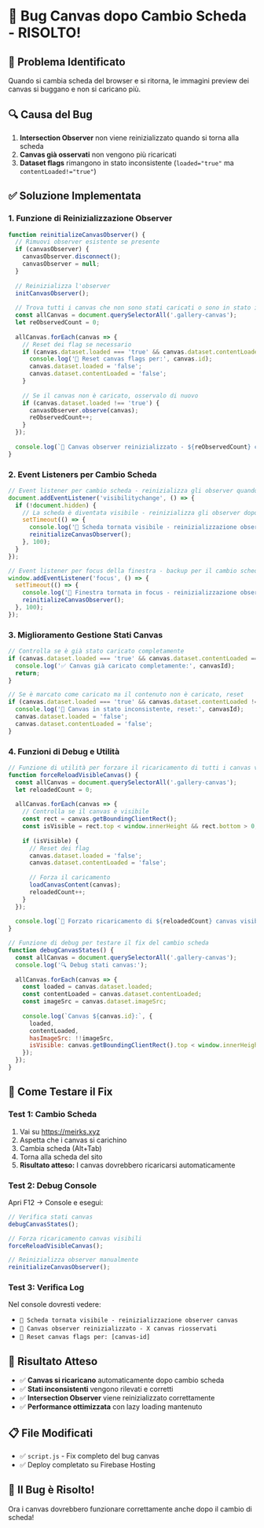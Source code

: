 # 🐛 Bug Canvas dopo Cambio Scheda - RISOLTO!

## 🎯 Problema Identificato
Quando si cambia scheda del browser e si ritorna, le immagini preview dei canvas si buggano e non si caricano più.

## 🔍 Causa del Bug
1. **Intersection Observer** non viene reinizializzato quando si torna alla scheda
2. **Canvas già osservati** non vengono più ricaricati
3. **Dataset flags** rimangono in stato inconsistente (`loaded="true"` ma `contentLoaded!="true"`)

## ✅ Soluzione Implementata

### **1. Funzione di Reinizializzazione Observer**
```javascript
function reinitializeCanvasObserver() {
  // Rimuovi observer esistente se presente
  if (canvasObserver) {
    canvasObserver.disconnect();
    canvasObserver = null;
  }
  
  // Reinizializza l'observer
  initCanvasObserver();
  
  // Trova tutti i canvas che non sono stati caricati o sono in stato inconsistente
  const allCanvas = document.querySelectorAll('.gallery-canvas');
  let reObservedCount = 0;
  
  allCanvas.forEach(canvas => {
    // Reset dei flag se necessario
    if (canvas.dataset.loaded === 'true' && canvas.dataset.contentLoaded !== 'true') {
      console.log('🔧 Reset canvas flags per:', canvas.id);
      canvas.dataset.loaded = 'false';
      canvas.dataset.contentLoaded = 'false';
    }
    
    // Se il canvas non è caricato, osservalo di nuovo
    if (canvas.dataset.loaded !== 'true') {
      canvasObserver.observe(canvas);
      reObservedCount++;
    }
  });
  
  console.log(`🔄 Canvas observer reinizializzato - ${reObservedCount} canvas riosservati`);
}
```

### **2. Event Listeners per Cambio Scheda**
```javascript
// Event listener per cambio scheda - reinizializza gli observer quando si torna alla scheda
document.addEventListener('visibilitychange', () => {
  if (!document.hidden) {
    // La scheda è diventata visibile - reinizializza gli observer dopo un breve delay
    setTimeout(() => {
      console.log('🔄 Scheda tornata visibile - reinizializzazione observer canvas');
      reinitializeCanvasObserver();
    }, 100);
  }
});

// Event listener per focus della finestra - backup per il cambio scheda
window.addEventListener('focus', () => {
  setTimeout(() => {
    console.log('🔄 Finestra tornata in focus - reinizializzazione observer canvas');
    reinitializeCanvasObserver();
  }, 100);
});
```

### **3. Miglioramento Gestione Stati Canvas**
```javascript
// Controlla se è già stato caricato completamente
if (canvas.dataset.loaded === 'true' && canvas.dataset.contentLoaded === 'true') {
  console.log('✅ Canvas già caricato completamente:', canvasId);
  return;
}

// Se è marcato come caricato ma il contenuto non è caricato, reset
if (canvas.dataset.loaded === 'true' && canvas.dataset.contentLoaded !== 'true') {
  console.log('🔧 Canvas in stato inconsistente, reset:', canvasId);
  canvas.dataset.loaded = 'false';
  canvas.dataset.contentLoaded = 'false';
}
```

### **4. Funzioni di Debug e Utilità**
```javascript
// Funzione di utilità per forzare il ricaricamento di tutti i canvas visibili
function forceReloadVisibleCanvas() {
  const allCanvas = document.querySelectorAll('.gallery-canvas');
  let reloadedCount = 0;
  
  allCanvas.forEach(canvas => {
    // Controlla se il canvas è visibile
    const rect = canvas.getBoundingClientRect();
    const isVisible = rect.top < window.innerHeight && rect.bottom > 0;
    
    if (isVisible) {
      // Reset dei flag
      canvas.dataset.loaded = 'false';
      canvas.dataset.contentLoaded = 'false';
      
      // Forza il caricamento
      loadCanvasContent(canvas);
      reloadedCount++;
    }
  });
  
  console.log(`🔄 Forzato ricaricamento di ${reloadedCount} canvas visibili`);
}

// Funzione di debug per testare il fix del cambio scheda
function debugCanvasStates() {
  const allCanvas = document.querySelectorAll('.gallery-canvas');
  console.log('🔍 Debug stati canvas:');
  
  allCanvas.forEach(canvas => {
    const loaded = canvas.dataset.loaded;
    const contentLoaded = canvas.dataset.contentLoaded;
    const imageSrc = canvas.dataset.imageSrc;
    
    console.log(`Canvas ${canvas.id}:`, {
      loaded,
      contentLoaded,
      hasImageSrc: !!imageSrc,
      isVisible: canvas.getBoundingClientRect().top < window.innerHeight
    });
  });
}
```

## 🧪 Come Testare il Fix

### **Test 1: Cambio Scheda**
1. Vai su https://meirks.xyz
2. Aspetta che i canvas si carichino
3. Cambia scheda (Alt+Tab)
4. Torna alla scheda del sito
5. **Risultato atteso:** I canvas dovrebbero ricaricarsi automaticamente

### **Test 2: Debug Console**
Apri F12 → Console e esegui:
```javascript
// Verifica stati canvas
debugCanvasStates();

// Forza ricaricamento canvas visibili
forceReloadVisibleCanvas();

// Reinizializza observer manualmente
reinitializeCanvasObserver();
```

### **Test 3: Verifica Log**
Nel console dovresti vedere:
- `🔄 Scheda tornata visibile - reinizializzazione observer canvas`
- `🔄 Canvas observer reinizializzato - X canvas riosservati`
- `🔧 Reset canvas flags per: [canvas-id]`

## 🎯 Risultato Atteso
- ✅ **Canvas si ricaricano** automaticamente dopo cambio scheda
- ✅ **Stati inconsistenti** vengono rilevati e corretti
- ✅ **Intersection Observer** viene reinizializzato correttamente
- ✅ **Performance ottimizzata** con lazy loading mantenuto

## 📋 File Modificati
- ✅ `script.js` - Fix completo del bug canvas
- ✅ Deploy completato su Firebase Hosting

## 🚀 Il Bug è Risolto!
Ora i canvas dovrebbero funzionare correttamente anche dopo il cambio di scheda!
